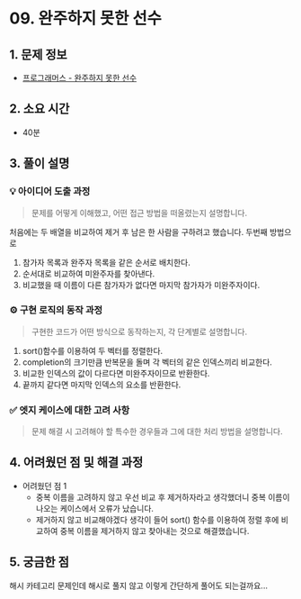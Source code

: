 # 09. 완주하지 못한 선수

## 1. 문제 정보
- [프로그래머스 - 완주하지 못한 선수](https://school.programmers.co.kr/learn/courses/30/lessons/42576)

## 2. 소요 시간
- 40분

## 3. 풀이 설명
### 💡 아이디어 도출 과정
> 문제를 어떻게 이해했고, 어떤 접근 방법을 떠올렸는지 설명합니다.

처음에는 두 배열을 비교하여 제거 후 남은 한 사람을 구하려고 했습니다.
두번째 방법으로
1. 참가자 목록과 완주자 목록을 같은 순서로 배치한다.
2. 순서대로 비교하여 미완주자를 찾아낸다.
3. 비교했을 때 이름이 다른 참가자가 없다면 마지막 참가자가 미완주자이다.

### ⚙️ 구현 로직의 동작 과정
> 구현한 코드가 어떤 방식으로 동작하는지, 각 단계별로 설명합니다.

1. sort()함수를 이용하여 두 벡터를 정렬한다.
2. completion의 크기만큼 반복문을 돌며 각 벡터의 같은 인덱스끼리 비교한다.
3. 비교한 인덱스의 값이 다르다면 미완주자이므로 반환한다.
4. 끝까지 같다면 마지막 인덱스의 요소를 반환한다.

### ✅ 엣지 케이스에 대한 고려 사항
> 문제 해결 시 고려해야 할 특수한 경우들과 그에 대한 처리 방법을 설명합니다.


## 4. 어려웠던 점 및 해결 과정

- 어려웠던 점 1
	- 중복 이름을 고려하지 않고 우선 비교 후 제거하자라고 생각했더니 중복 이름이 나오는 케이스에서 오류가 났습니다.
	- 제거하지 않고 비교해야겠다 생각이 들어 sort() 함수를 이용하여 정렬 후에 비교하여 중복 이름을 제거하지 않고 찾아내는 것으로 해결했습니다.

## 5. 궁금한 점

해시 카테고리 문제인데 해시로 풀지 않고 이렇게 간단하게 풀어도 되는걸까요...